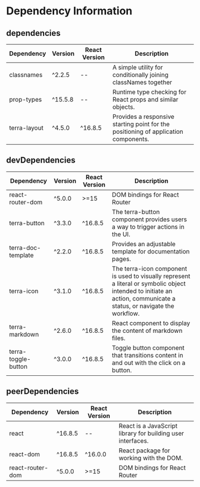 # Dependency Information

## dependencies
| Dependency | Version | React Version | Description |
|-|-|-|-|
| classnames | ^2.2.5 | -- | A simple utility for conditionally joining classNames together |
| prop-types | ^15.5.8 | -- | Runtime type checking for React props and similar objects. |
| terra-layout | ^4.5.0 | ^16.8.5 | Provides a responsive starting point for the positioning of application components. |

## devDependencies
| Dependency | Version | React Version | Description |
|-|-|-|-|
| react-router-dom | ^5.0.0 | >=15 | DOM bindings for React Router |
| terra-button | ^3.3.0 | ^16.8.5 | The terra-button component provides users a way to trigger actions in the UI. |
| terra-doc-template | ^2.2.0 | ^16.8.5 | Provides an adjustable template for documentation pages. |
| terra-icon | ^3.1.0 | ^16.8.5 | The terra-icon component is used to visually represent a literal or symbolic object intended to initiate an action, communicate a status, or navigate the workflow. |
| terra-markdown | ^2.6.0 | ^16.8.5 | React component to display the content of markdown files. |
| terra-toggle-button | ^3.0.0 | ^16.8.5 | Toggle button component that transitions content in and out with the click on a button. |

## peerDependencies
| Dependency | Version | React Version | Description |
|-|-|-|-|
| react | ^16.8.5 | -- | React is a JavaScript library for building user interfaces. |
| react-dom | ^16.8.5 | ^16.0.0 | React package for working with the DOM. |
| react-router-dom | ^5.0.0 | >=15 | DOM bindings for React Router |
